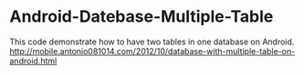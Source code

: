 Android-Datebase-Multiple-Table
===============================

This code demonstrate how to have two tables in one database on Android. http://mobile.antonio081014.com/2012/10/database-with-multiple-table-on-android.html
